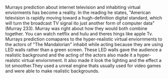 Murrays prediction about internet television and inhabiting virtual enviorments has become a reality. In the reading he states, "American television is rapidly moving toward a hugh-definition digital standard, which will turn the broadcast TV signal ito just another form of computer data" (Murray 233). Murray was right about how they would both combine together. You can watch netflix and hulu and theres hings like apple Tv. 
Murrays prediction comapares to the hyper-realistic virtual enviornments to the actors of "The Mandalorian" inhabit while acting because they are using LED walls rather than a green screen. These LED walls gave the audience a realistic background and the acting of the actors also made it a hyper-realstic virtual enviornment. It also made it look the lighting and the effect a lot smoother.They used a unreal engine thats usually used for video games and were able to make realistic backgrounds.
